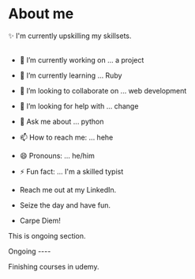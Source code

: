 # About me

:sparkles: I'm currently upskilling my skillsets. <br> <br>

- 🔭 I’m currently working on ... a project
- 🌱 I’m currently learning ... Ruby
- 👯 I’m looking to collaborate on ... web development
- 🤔 I’m looking for help with ... change
- 💬 Ask me about ... python
- 📫 How to reach me: ... hehe
- 😄 Pronouns: ... he/him
- ⚡ Fun fact: ... I'm a skilled typist

- Reach me out at my LinkedIn.
- Seize the day and have fun.
- Carpe Diem!

This is ongoing section.

Ongoing ----

Finishing courses in udemy.

<!-- Hey be consistent and be yourself.

Finish..
  
